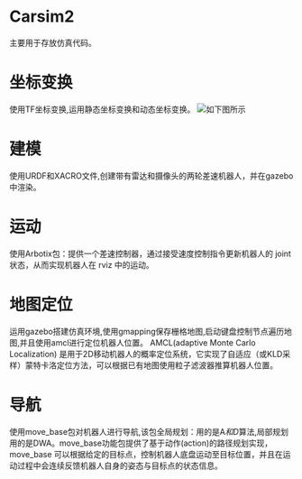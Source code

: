 # Carsim2
主要用于存放仿真代码。

# 坐标变换
使用TF坐标变换,运用静态坐标变换和动态坐标变换。
![如下图所示](https://github.com/Lily-Dai/Carsim2/blob/master/amcl%E6%8E%A7%E5%88%B6%E5%B0%8F%E8%BD%A6%E8%BF%90%E5%8A%A8.gif)
# 建模
使用URDF和XACRO文件,创建带有雷达和摄像头的两轮差速机器人，并在gazebo中渲染。

# 运动
使用Arbotix包：提供一个差速控制器，通过接受速度控制指令更新机器人的 joint 状态，从而实现机器人在 rviz 中的运动。

# 地图定位
运用gazebo搭建仿真环境,使用gmapping保存栅格地图,启动键盘控制节点遍历地图,并且使用amcl进行定位机器人位置。
AMCL(adaptive Monte Carlo Localization) 是用于2D移动机器人的概率定位系统，它实现了自适应（或KLD采样）蒙特卡洛定位方法，可以根据已有地图使用粒子滤波器推算机器人位置。

# 导航
使用move_base包对机器人进行导航,该包全局规划：用的是A*和D*算法,局部规划用的是DWA。move_base功能包提供了基于动作(action)的路径规划实现，move_base 可以根据给定的目标点，控制机器人底盘运动至目标位置，并且在运动过程中会连续反馈机器人自身的姿态与目标点的状态信息。


